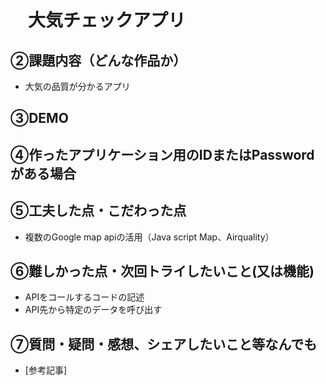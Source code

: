 # 　大気チェックアプリ

## ②課題内容（どんな作品か）

- 大気の品質が分かるアプリ
  
## ③DEMO

## ④作ったアプリケーション用のIDまたはPasswordがある場合


## ⑤工夫した点・こだわった点
- 複数のGoogle map apiの活用（Java script Map、Airquality）
  
## ⑥難しかった点・次回トライしたいこと(又は機能)
- APIをコールするコードの記述
- API先から特定のデータを呼び出す

## ⑦質問・疑問・感想、シェアしたいこと等なんでも

- [参考記事]
